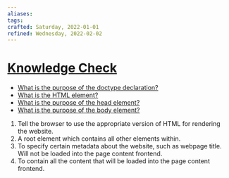 ```yaml
---
aliases:
tags:
crafted: Saturday, 2022-01-01
refined: Wednesday, 2022-02-02
---
```


# [Knowledge Check](https://www.theodinproject.com/paths/foundations/courses/foundations/lessons/html-boilerplate#knowledge-check)

- [What is the purpose of the doctype declaration?](https://www.theodinproject.com/paths/foundations/courses/foundations/lessons/html-boilerplate#the-doctype)
- [What is the HTML element?](https://www.theodinproject.com/paths/foundations/courses/foundations/lessons/html-boilerplate#html-element)
- [What is the purpose of the head element?](https://www.theodinproject.com/paths/foundations/courses/foundations/lessons/html-boilerplate#head-element)
- [What is the purpose of the body element?](https://www.theodinproject.com/paths/foundations/courses/foundations/lessons/html-boilerplate#body-element)

1. Tell the browser to use the appropriate version of HTML for rendering the website.
2. A root element which contains all other elements within.
3. To specify certain metadata about the website, such as webpage title. Will not be loaded into the page content frontend.
4. To contain all the content that will be loaded into the page content frontend.
